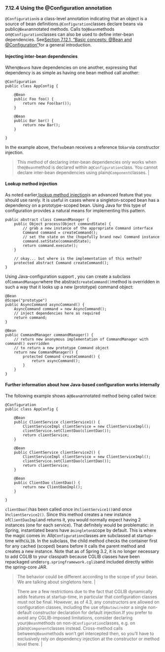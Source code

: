 ### 7.12.4 Using the @Configuration annotation

`@Configuration`is a class-level annotation indicating that an object is a source of bean definitions.`@Configuration`classes declare beans via public`@Bean`annotated methods. Calls to`@Bean`methods on`@Configuration`classes can also be used to define inter-bean dependencies. See[Section 7.12.1, “Basic concepts: @Bean and @Configuration”](https://docs.spring.io/spring/docs/current/spring-framework-reference/htmlsingle/#beans-java-basic-concepts)for a general introduction.

#### Injecting inter-bean dependencies

When`@Bean`s have dependencies on one another, expressing that dependency is as simple as having one bean method call another:

```
@Configuration
public class AppConfig {

    @Bean
    public Foo foo() {
        return new Foo(bar());
    }

    @Bean
    public Bar bar() {
        return new Bar();
    }

}
```

In the example above, the`foo`bean receives a reference to`bar`via constructor injection.

> This method of declaring inter-bean dependencies only works when the`@Bean`method is declared within a`@Configuration`class. You cannot declare inter-bean dependencies using plain`@Component`classes. |

#### Lookup method injection

As noted earlier,[lookup method injection](https://docs.spring.io/spring/docs/current/spring-framework-reference/htmlsingle/#beans-factory-method-injection)is an advanced feature that you should use rarely. It is useful in cases where a singleton-scoped bean has a dependency on a prototype-scoped bean. Using Java for this type of configuration provides a natural means for implementing this pattern.

```
public abstract class CommandManager {
    public Object process(Object commandState) {
        // grab a new instance of the appropriate Command interface
        Command command = createCommand();
        // set the state on the (hopefully brand new) Command instance
        command.setState(commandState);
        return command.execute();
    }

    // okay... but where is the implementation of this method?
    protected abstract Command createCommand();
}
```

Using Java-configuration support , you can create a subclass of`CommandManager`where the abstract`createCommand()`method is overridden in such a way that it looks up a new \(prototype\) command object:

```
@Bean
@Scope("prototype")
public AsyncCommand asyncCommand() {
    AsyncCommand command = new AsyncCommand();
    // inject dependencies here as required
    return command;
}

@Bean
public CommandManager commandManager() {
    // return new anonymous implementation of CommandManager with command() overridden
    // to return a new prototype Command object
    return new CommandManager() {
        protected Command createCommand() {
            return asyncCommand();
        }
    }
}
```

#### Further information about how Java-based configuration works internally

The following example shows a`@Bean`annotated method being called twice:

```
@Configuration
public class AppConfig {

    @Bean
    public ClientService clientService1() {
        ClientServiceImpl clientService = new ClientServiceImpl();
        clientService.setClientDao(clientDao());
        return clientService;
    }

    @Bean
    public ClientService clientService2() {
        ClientServiceImpl clientService = new ClientServiceImpl();
        clientService.setClientDao(clientDao());
        return clientService;
    }

    @Bean
    public ClientDao clientDao() {
        return new ClientDaoImpl();
    }

}
```

`clientDao()`has been called once in`clientService1()`and once in`clientService2()`. Since this method creates a new instance of`ClientDaoImpl`and returns it, you would normally expect having 2 instances \(one for each service\). That definitely would be problematic: in Spring, instantiated beans have a`singleton`scope by default. This is where the magic comes in: All`@Configuration`classes are subclassed at startup-time with`CGLIB`. In the subclass, the child method checks the container first for any cached \(scoped\) beans before it calls the parent method and creates a new instance. Note that as of Spring 3.2, it is no longer necessary to add CGLIB to your classpath because CGLIB classes have been repackaged under`org.springframework.cglib`and included directly within the spring-core JAR.

> The behavior could be different according to the scope of your bean. We are talking about singletons here. |

> There are a few restrictions due to the fact that CGLIB dynamically adds features at startup-time, in particular that configuration classes must not be final. However, as of 4.3, any constructors are allowed on configuration classes, including the use of`@Autowired`or a single non-default constructor declaration for default injection.If you prefer to avoid any CGLIB-imposed limitations, consider declaring your`@Bean`methods on non-`@Configuration`classes, e.g. on plain`@Component`classes instead. Cross-method calls between`@Bean`methods won’t get intercepted then, so you’ll have to exclusively rely on dependency injection at the constructor or method level there. |



